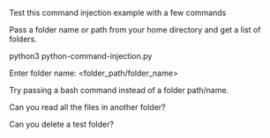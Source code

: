 Test this command injection example with a few commands

Pass a folder name or path from your home directory and get a list of folders. 

python3 python-command-injection.py

Enter folder name: <folder_path/folder_name>

Try passing a bash command instead of a folder path/name. 

Can you read all the files in another folder? 

Can you delete a test folder?